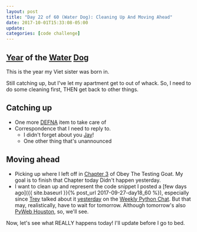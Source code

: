 ```yaml
---
layout: post
title: "Day 22 of 60 (Water Dog): Cleaning Up And Moving Ahead"
date: 2017-10-01T15:33:08-05:00
update: 
categories: [code challenge]
---
```

## [Year](https://en.wikipedia.org/wiki/Chinese_zodiac#Years) of the [Water](https://en.wikipedia.org/wiki/Water_(Wu_Xing)) [Dog](https://en.wikipedia.org/wiki/Dog_(zodiac))
This is the year my Viet sister was born in.

Still catching up, but I've let my apartment get to out of whack. So, I need to do some cleaning first, THEN get back to other things.

## Catching up
-  One more [DEFNA](https://www.defna.org/) item to take care of
-  Correspondence that I need to reply to.
    -  I didn't forget about you [Jay](https://twitter.com/kjaymiller)!
    -  One other thing that's unannounced

## Moving ahead
-  Picking up where I left off in [Chapter 3](http://www.obeythetestinggoat.com/book/chapter_unit_test_first_view.html) of Obey The Testing Goat. My goal is to finish that Chapter today Didn't happen yesterday.
-  I want to clean up and represent the code snippet I posted a [few days ago]({{ site.baseurl }}{% post_url 2017-09-27-day18_60 %}), especially since [Trey](https://twitter.com/treyhunner) talked about it [yesterday](https://twitter.com/treyhunner/status/913476905738915842) on the [Weekly Python Chat](https://twitter.com/PythonChat). But that may, realistically, have to wait for tomorrow. Although tomorrow's also [PyWeb Houston](https://www.meetup.com/preview/python-web-houston/events/238808423), so, we'll see.

Now, let's see what REALLY happens today! I'll update before I go to bed.
